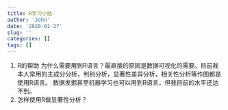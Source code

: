 ```yaml
---
title: R学习小结
author: 'John'
date: '2020-01-27'
slug: ''
categories: []
tags: []
---
```

1. R的帮助
   为什么需要用到R语言？最直接的原因是数据可视化的需要。目前我本人常用的主成分分析，判别分析，显著性差异分析，相关性分析等作图都是使用R语言。
   数据发掘甚至机器学习也可以用到R语言，但我目前的水平还达不到。
2. 怎样使用R做显著性分析？